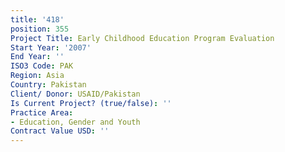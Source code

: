 ```yaml
---
title: '418'
position: 355
Project Title: Early Childhood Education Program Evaluation
Start Year: '2007'
End Year: ''
ISO3 Code: PAK
Region: Asia
Country: Pakistan
Client/ Donor: USAID/Pakistan
Is Current Project? (true/false): ''
Practice Area:
- Education, Gender and Youth
Contract Value USD: ''
---
```


